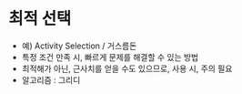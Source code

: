 # 최적 선택
- 예) Activity Selection / 거스름돈
- 특정 조건 만족 시, 빠르게 문제를 해결할 수 있는 방법
- 최적해가 아닌, 근사치를 얻을 수도 있으므로, 사용 시, 주의 필요
- 알고리즘 : 그리디